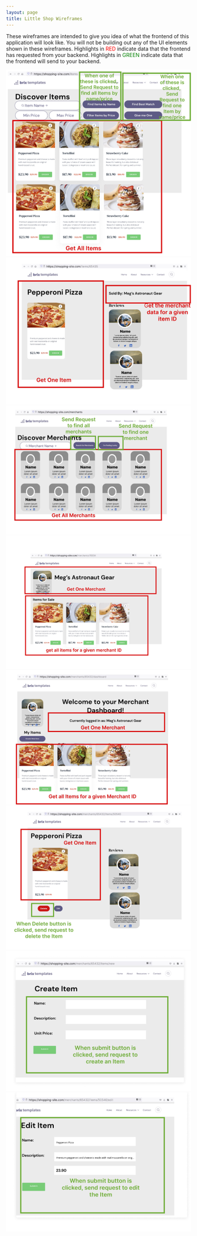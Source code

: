 ```yaml
---
layout: page
title: Little Shop Wireframes
---
```


These wireframes are intended to give you idea of what the frontend of this application will look like. You will not be building out any of the UI elements shown in these wireframes. Highlights in <span style="color:red">RED</span> indicate data that the frontend has requested from your backend. Highlights in <span style="color:green">GREEN</span> indicate data that the frontend will send to your backend.

<img src='./rails_engine_wireframes1.jpg'>
<img src='./rails_engine_wireframes2.jpg'>
<img src='./rails_engine_wireframes3.jpg'>
<img src='./rails_engine_wireframes4.jpg'>
<img src='./rails_engine_wireframes5.jpg'>
<img src='./rails_engine_wireframes6.jpg'>
<img src='./rails_engine_wireframes7.jpg'>
<img src='./rails_engine_wireframes8.jpg'>
